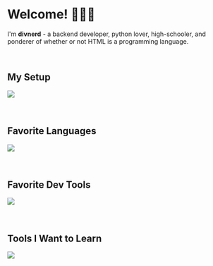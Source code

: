 <div align="left">
  <h1>Welcome! 🏴󠁧󠁢󠁷󠁬󠁳󠁿🇺🇦</h1>
  <p>I'm <strong>divnerd</strong> - a backend developer, python lover, high-schooler, and ponderer of whether or not HTML is a programming language. </p><br>
  
  
  <h2>My Setup</h2>
  <img src="https://skillicons.dev/icons?i=apple,vscode,androidstudio,gmail&perline=2"/><br><br><br>
  
  <h2>Favorite Languages</h2>
  <img src="https://skillicons.dev/icons?i=python,coffeescript,js,typescript&perline=2" /><br><br><br>

  <h2>Favorite Dev Tools</h2>
  <img src="https://skillicons.dev/icons?i=github,git,markdown,stackoverflow,vscode,ubuntu&perline=3"/><br><br><br>

  <h2>Tools I Want to Learn</h2>
  <img src="https://skillicons.dev/icons?i=kotlin,java,cs,htmx&perline=2"/><br><br><br>
</div>

